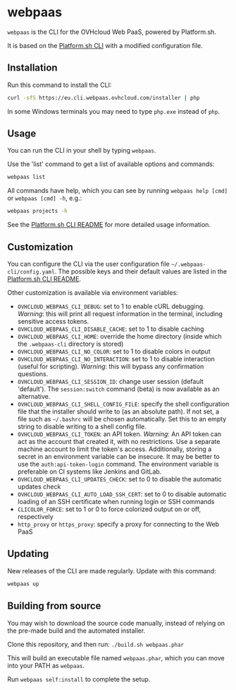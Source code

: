 # webpaas

`webpaas` is the CLI for the OVHcloud Web PaaS, powered by Platform.sh.

It is based on the [Platform.sh CLI](https://github.com/platformsh/legacy-cli) with a modified configuration file.

## Installation

Run this command to install the CLI:

```sh
curl -sfS https://eu.cli.webpaas.ovhcloud.com/installer | php
```

In some Windows terminals you may need to type `php.exe` instead of `php`.

## Usage

You can run the CLI in your shell by typing `webpaas`.

Use the 'list' command to get a list of available options and commands:

```sh
webpaas list
```

All commands have help, which you can see by running `webpaas help [cmd]` or `webpaas [cmd] -h`, e.g.:

```sh
webpaas projects -h
```

See the [Platform.sh CLI README](https://github.com/platformsh/legacy-cli/blob/main/README.md) for more detailed usage information.

## Customization

You can configure the CLI via the user configuration file `~/.webpaas-cli/config.yaml`. The possible keys and their default values are listed in the [Platform.sh CLI README](https://github.com/platformsh/legacy-cli/blob/main/README.md#customization).

Other customization is available via environment variables:

* `OVHCLOUD_WEBPAAS_CLI_DEBUG`: set to 1 to enable cURL debugging. _Warning_: this will print all request information in the terminal, including sensitive access tokens.
* `OVHCLOUD_WEBPAAS_CLI_DISABLE_CACHE`: set to 1 to disable caching
* `OVHCLOUD_WEBPAAS_CLI_HOME`: override the home directory (inside which the `.webpaas-cli` directory is stored)
* `OVHCLOUD_WEBPAAS_CLI_NO_COLOR`: set to 1 to disable colors in output
* `OVHCLOUD_WEBPAAS_CLI_NO_INTERACTION`: set to 1 to disable interaction (useful for scripting). _Warning_: this will bypass any confirmation questions.
* `OVHCLOUD_WEBPAAS_CLI_SESSION_ID`: change user session (default 'default'). The `session:switch` command (beta) is now available as an alternative.
* `OVHCLOUD_WEBPAAS_CLI_SHELL_CONFIG_FILE`: specify the shell configuration file that the installer should write to (as an absolute path). If not set, a file such as `~/.bashrc` will be chosen automatically. Set this to an empty string to disable writing to a shell config file.
* `OVHCLOUD_WEBPAAS_CLI_TOKEN`: an API token. *_Warning_*: An API token can act as the account that created it, with no restrictions. Use a separate machine account to limit the token's access. Additionally, storing a secret in an environment variable can be insecure. It may be better to use the `auth:api-token-login` command. The environment variable is preferable on CI systems like Jenkins and GitLab.
* `OVHCLOUD_WEBPAAS_CLI_UPDATES_CHECK`: set to 0 to disable the automatic updates check
* `OVHCLOUD_WEBPAAS_CLI_AUTO_LOAD_SSH_CERT`: set to 0 to disable automatic loading of an SSH certificate when running login or SSH commands
* `CLICOLOR_FORCE`: set to 1 or 0 to force colorized output on or off, respectively
* `http_proxy` or `https_proxy`: specify a proxy for connecting to the Web PaaS

## Updating

New releases of the CLI are made regularly. Update with this command:

```sh
webpaas up
```

## Building from source

You may wish to download the source code manually, instead of relying on the pre-made build and the automated installer.

Clone this repository, and then run: `./build.sh webpaas.phar`

This will build an executable file named `webpaas.phar`, which you can move into your PATH as `webpaas`.

Run `webpaas self:install` to complete the setup.
